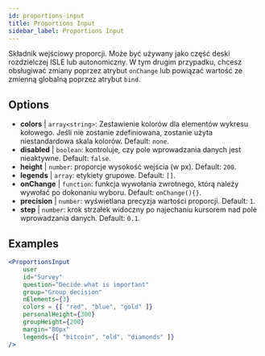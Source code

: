 ```yaml
---
id: proportions-input 
title: Proportions Input
sidebar_label: Proportions Input
---
```


Składnik wejściowy proporcji. Może być używany jako część deski rozdzielczej ISLE lub autonomiczny. W tym drugim przypadku, chcesz obsługiwać zmiany poprzez atrybut `onChange` lub powiązać wartość ze zmienną globalną poprzez atrybut `bind`.

## Options

* __colors__ | `array<string>`: Zestawienie kolorów dla elementów wykresu kołowego. Jeśli nie zostanie zdefiniowana, zostanie użyta niestandardowa skala kolorów. Default: `none`.
* __disabled__ | `boolean`: kontroluje, czy pole wprowadzania danych jest nieaktywne. Default: `false`.
* __height__ | `number`: proporcje wysokość wejścia (w px). Default: `200`.
* __legends__ | `array`: etykiety grupowe. Default: `[]`.
* __onChange__ | `function`: funkcja wywołania zwrotnego, którą należy wywołać po dokonaniu wyboru. Default: `onChange(){}`.
* __precision__ | `number`: wyświetlana precyzja wartości proporcji. Default: `1`.
* __step__ | `number`: krok strzałek widoczny po najechaniu kursorem nad pole wprowadzania danych. Default: `0.1`.


## Examples

```jsx live
<ProportionsInput
    user
    id="Survey"
    question="Decide what is important"
    group="Group decision"
    nElements={3}
    colors = {[ "red", "blue", "gold" ]}
    personalHeight={300}
    groupHeight={200}
    margin="80px"
    legends={[ "bitcoin", "old", "diamonds" ]}
/>
```

